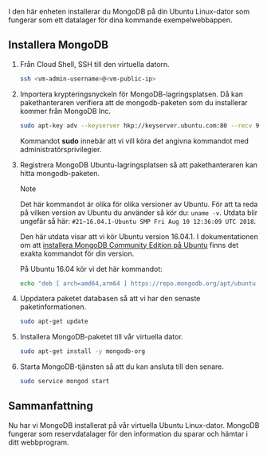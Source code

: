 I den här enheten installerar du MongoDB på din Ubuntu Linux-dator som fungerar som ett datalager för dina kommande exempelwebbappen.

## <a name="install-mongodb"></a>Installera MongoDB

1. Från Cloud Shell, SSH till den virtuella datorn.

    ```bash
    ssh <vm-admin-username>@<vm-public-ip>
    ```

1. Importera krypteringsnyckeln för MongoDB-lagringsplatsen. Då kan pakethanteraren verifiera att de mongodb-paketen som du installerar kommer från MongoDB Inc.

    ```bash
    sudo apt-key adv --keyserver hkp://keyserver.ubuntu.com:80 --recv 9DA31620334BD75D9DCB49F368818C72E52529D4
    ```

    Kommandot **sudo** innebär att vi vill köra det angivna kommandot med administratörsprivilegier.

1. Registrera MongoDB Ubuntu-lagringsplatsen så att pakethanteraren kan hitta mongodb-paketen.

    > [!NOTE]
    > Det här kommandot är olika för olika versioner av Ubuntu. För att ta reda på vilken version av Ubuntu du använder så kör du: `uname -v`.
    > Utdata blir ungefär så här: `#21~16.04.1-Ubuntu SMP Fri Aug 10 12:36:09 UTC 2018`.
    >
    > Den här utdata visar att vi kör Ubuntu version 16.04.1.
    > I dokumentationen om att [installera MongoDB Community Edition på Ubuntu](https://docs.mongodb.com/manual/tutorial/install-mongodb-on-ubuntu/) finns det exakta kommandot för din version.

    På Ubuntu 16.04 kör vi det här kommandot:

    ```bash
    echo "deb [ arch=amd64,arm64 ] https://repo.mongodb.org/apt/ubuntu xenial/mongodb-org/4.0 multiverse" | sudo tee /etc/apt/sources.list.d/mongodb-org-4.0.list
    ```

1. Uppdatera paketet databasen så att vi har den senaste paketinformationen.

    ```bash
    sudo apt-get update
    ```

1. Installera MongoDB-paketet till vår virtuella dator.

    ```bash
    sudo apt-get install -y mongodb-org
    ```

1. Starta MongoDB-tjänsten så att du kan ansluta till den senare.

    ```bash
    sudo service mongod start
    ```

## <a name="summary"></a>Sammanfattning

Nu har vi MongoDB installerat på vår virtuella Ubuntu Linux-dator. MongoDB fungerar som reservdatalager för den information du sparar och hämtar i ditt webbprogram.